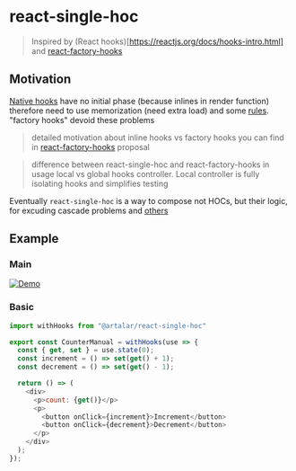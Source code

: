 # react-single-hoc

> Inspired by (React hooks)[https://reactjs.org/docs/hooks-intro.html] and [react-factory-hooks](https://github.com/PutziSan/react-factory-hooks)

## Motivation

[Native hooks](https://reactjs.org/docs/hooks-intro.html) have no initial phase (because inlines in render function) therefore need to use memorization (need extra load) and some [rules](https://reactjs.org/docs/hooks-rules.html). "factory hooks" devoid these problems

> detailed motivation about inline hooks vs factory hooks you can find in [react-factory-hooks](https://github.com/PutziSan/react-factory-hooks) proposal

> difference between react-single-hoc and react-factory-hooks in usage local vs global hooks controller. Local controller is fully isolating hooks and simplifies testing

Eventually `react-single-hoc` is a way to compose not HOCs, but their logic, for excuding cascade problems and [others](https://reactjs.org/docs/hooks-intro.html#motivation)

## Example

### Main

[![Demo](https://codesandbox.io/static/img/play-codesandbox.svg)](https://codesandbox.io/s/01z7mz90rv)

### Basic
```javascript
import withHooks from "@artalar/react-single-hoc"

export const CounterManual = withHooks(use => {
  const { get, set } = use.state(0);
  const increment = () => set(get() + 1);
  const decrement = () => set(get() - 1);

  return () => (
    <div>
      <p>count: {get()}</p>
      <p>
        <button onClick={increment}>Increment</button>
        <button onClick={decrement}>Decrement</button>
      </p>
    </div>
  );
});
```
